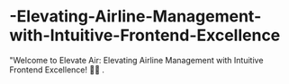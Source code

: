 # -Elevating-Airline-Management-with-Intuitive-Frontend-Excellence
"Welcome to Elevate Air: Elevating Airline Management with Intuitive Frontend Excellence! 🛫✨ . 
